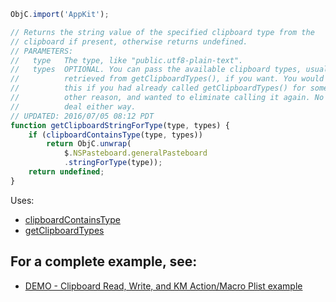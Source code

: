 
```js
ObjC.import('AppKit');

// Returns the string value of the specified clipboard type from the
// clipboard if present, otherwise returns undefined.
// PARAMETERS:
//   type   The type, like "public.utf8-plain-text".
//   types  OPTIONAL. You can pass the available clipboard types, usually
//          retrieved from getClipboardTypes(), if you want. You would do
//          this if you had already called getClipboardTypes() for some
//          other reason, and wanted to eliminate calling it again. No big
//          deal either way.
// UPDATED: 2016/07/05 08:12 PDT
function getClipboardStringForType(type, types) {
	if (clipboardContainsType(type, types))
		return ObjC.unwrap(
			$.NSPasteboard.generalPasteboard
			.stringForType(type));
	return undefined;
}
```

Uses:
* [clipboardContainsType](clipboardContainsType.md)
* [getClipboardTypes](getClipboardTypes.md)

## For a complete example, see:
* [DEMO - Clipboard Read, Write, and KM Action/Macro Plist example](Keyboard%20Maestro%20Routines%2FDEMO%20-%20Clipboard%20Read%2C%20Write%2C%20and%20KM%20Action%20and%20Macro%20Plist%20example.md)